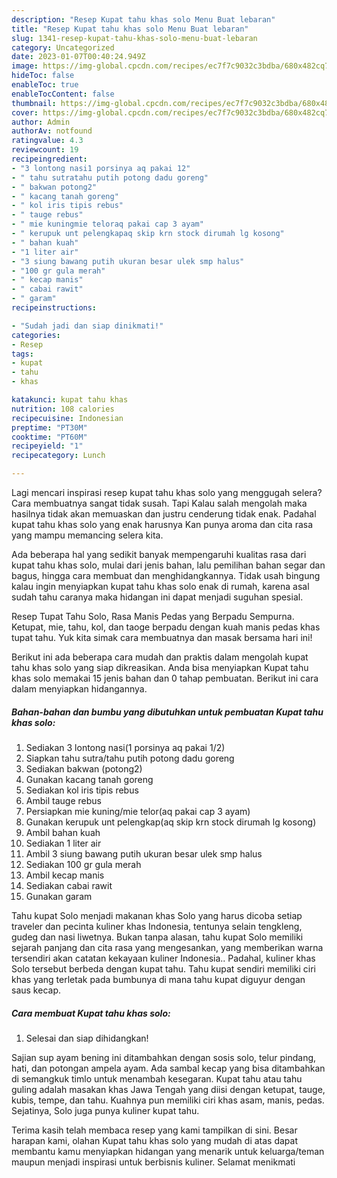 ```yaml
---
description: "Resep Kupat tahu khas solo Menu Buat lebaran"
title: "Resep Kupat tahu khas solo Menu Buat lebaran"
slug: 1341-resep-kupat-tahu-khas-solo-menu-buat-lebaran
category: Uncategorized
date: 2023-01-07T00:40:24.949Z
image: https://img-global.cpcdn.com/recipes/ec7f7c9032c3bdba/680x482cq70/kupat-tahu-khas-solo-foto-resep-utama.jpg
hideToc: false
enableToc: true
enableTocContent: false
thumbnail: https://img-global.cpcdn.com/recipes/ec7f7c9032c3bdba/680x482cq70/kupat-tahu-khas-solo-foto-resep-utama.jpg
cover: https://img-global.cpcdn.com/recipes/ec7f7c9032c3bdba/680x482cq70/kupat-tahu-khas-solo-foto-resep-utama.jpg
author: Admin
authorAv: notfound
ratingvalue: 4.3
reviewcount: 19
recipeingredient:
- "3 lontong nasi1 porsinya aq pakai 12"
- " tahu sutratahu putih potong dadu goreng"
- " bakwan potong2"
- " kacang tanah goreng"
- " kol iris tipis rebus"
- " tauge rebus"
- " mie kuningmie teloraq pakai cap 3 ayam"
- " kerupuk unt pelengkapaq skip krn stock dirumah lg kosong"
- " bahan kuah"
- "1 liter air"
- "3 siung bawang putih ukuran besar ulek smp halus"
- "100 gr gula merah"
- " kecap manis"
- " cabai rawit"
- " garam"
recipeinstructions:

- "Sudah jadi dan siap dinikmati!"
categories:
- Resep
tags:
- kupat
- tahu
- khas

katakunci: kupat tahu khas 
nutrition: 108 calories
recipecuisine: Indonesian
preptime: "PT30M"
cooktime: "PT60M"
recipeyield: "1"
recipecategory: Lunch

---
```



Lagi mencari inspirasi resep kupat tahu khas solo yang menggugah selera? Cara membuatnya sangat tidak susah. Tapi Kalau salah mengolah maka hasilnya tidak akan memuaskan dan justru cenderung tidak enak. Padahal kupat tahu khas solo yang enak harusnya Kan punya aroma dan cita rasa yang mampu memancing selera kita.


Ada beberapa hal yang sedikit banyak mempengaruhi kualitas rasa dari kupat tahu khas solo, mulai dari jenis bahan, lalu pemilihan bahan segar dan bagus, hingga cara membuat dan menghidangkannya. Tidak usah bingung kalau ingin menyiapkan kupat tahu khas solo enak di rumah, karena asal sudah tahu caranya maka hidangan ini dapat menjadi suguhan spesial.

Resep Tupat Tahu Solo, Rasa Manis Pedas yang Berpadu Sempurna. Ketupat, mie, tahu, kol, dan taoge berpadu dengan kuah manis pedas khas tupat tahu. Yuk kita simak cara membuatnya dan masak bersama hari ini!


Berikut ini ada beberapa cara mudah dan praktis dalam mengolah kupat tahu khas solo yang siap dikreasikan. Anda bisa menyiapkan Kupat tahu khas solo memakai 15 jenis bahan dan 0 tahap pembuatan. Berikut ini cara dalam menyiapkan hidangannya.

<!--inarticleads1-->

##### Bahan-bahan dan bumbu yang dibutuhkan untuk pembuatan Kupat tahu khas solo:

1. Sediakan 3 lontong nasi(1 porsinya aq pakai 1/2)
1. Siapkan  tahu sutra/tahu putih potong dadu goreng
1. Sediakan  bakwan (potong2)
1. Gunakan  kacang tanah goreng
1. Sediakan  kol iris tipis rebus
1. Ambil  tauge rebus
1. Persiapkan  mie kuning/mie telor(aq pakai cap 3 ayam)
1. Gunakan  kerupuk unt pelengkap(aq skip krn stock dirumah lg kosong)
1. Ambil  bahan kuah
1. Sediakan 1 liter air
1. Ambil 3 siung bawang putih ukuran besar ulek smp halus
1. Sediakan 100 gr gula merah
1. Ambil  kecap manis
1. Sediakan  cabai rawit
1. Gunakan  garam


Tahu kupat Solo menjadi makanan khas Solo yang harus dicoba setiap traveler dan pecinta kuliner khas Indonesia, tentunya selain tengkleng, gudeg dan nasi liwetnya. Bukan tanpa alasan, tahu kupat Solo memiliki sejarah panjang dan cita rasa yang mengesankan, yang memberikan warna tersendiri akan catatan kekayaan kuliner Indonesia.. Padahal, kuliner khas Solo tersebut berbeda dengan kupat tahu. Tahu kupat sendiri memiliki ciri khas yang terletak pada bumbunya di mana tahu kupat diguyur dengan saus kecap. 

<!--inarticleads2-->

##### Cara membuat Kupat tahu khas solo:


1. Selesai dan siap dihidangkan!

Sajian sup ayam bening ini ditambahkan dengan sosis solo, telur pindang, hati, dan potongan ampela ayam. Ada sambal kecap yang bisa ditambahkan di semangkuk timlo untuk menambah kesegaran. Kupat tahu atau tahu guling adalah masakan khas Jawa Tengah yang diisi dengan ketupat, tauge, kubis, tempe, dan tahu. Kuahnya pun memiliki ciri khas asam, manis, pedas. Sejatinya, Solo juga punya kuliner kupat tahu. 

Terima kasih telah membaca resep yang kami tampilkan di sini. Besar harapan kami, olahan Kupat tahu khas solo yang mudah di atas dapat membantu kamu menyiapkan hidangan yang menarik untuk keluarga/teman maupun menjadi inspirasi untuk berbisnis kuliner. Selamat menikmati
